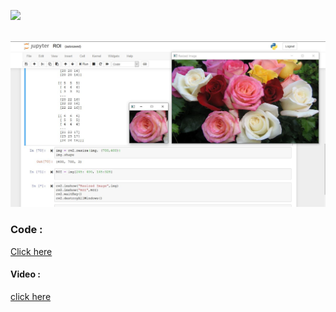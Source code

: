 
<img src="https://github.com/Godson-Thomas/Image_Processing--Real-time-Facial-detection-Python/blob/master/images_xmls_videos/2.gif" width="400"  /> <br><br>

<img src="https://github.com/Godson-Thomas/Image_Operations/blob/master/ROI/Result.JPG" width="800">


### Code :
[Click here](https://github.com/Godson-Thomas/Image_Processing--Real-time-Facial-detection-Python/blob/master/Detection_Code.ipynb)
#### Video :
[click here](https://github.com/Godson-Thomas/Image_Processing--Real-time-Facial-detection-Python/blob/master/images_xmls_videos/Detection.mp4?raw=true)